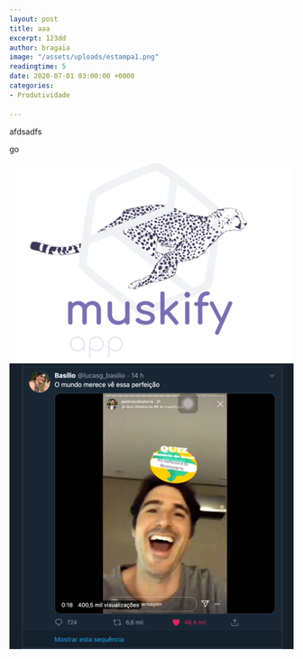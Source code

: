```yaml
---
layout: post
title: aaa
excerpt: 123dd
author: bragaia
image: "/assets/uploads/estampa1.png"
readingtime: 5
date: 2020-07-01 03:00:00 +0000
categories:
- Produtividade

---
```

afdsadfs

go

![](/assets/uploads/estampa1.png)![](/assets/uploads/screen-shot-2020-06-05-at-1-04-44-pm.png)
